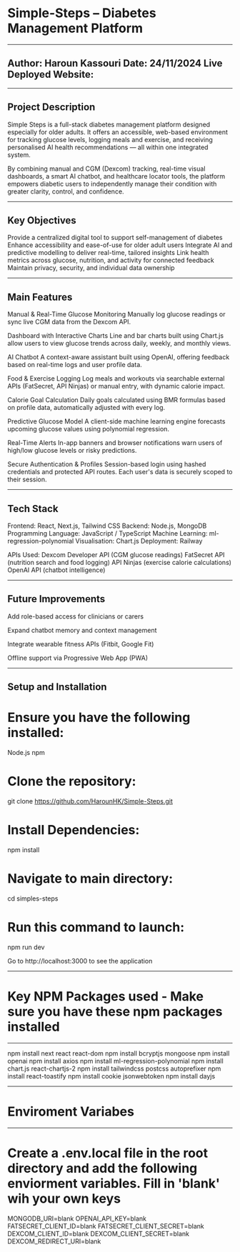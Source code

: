 # Simple-Steps – Diabetes Management Platform 

----------------------------------
Author: Haroun Kassouri
Date: 24/11/2024
Live Deployed Website: 
----------------------------------

-------------------
Project Description
---------------------
Simple Steps is a full-stack diabetes management platform designed especially for older adults. It offers an accessible, web-based environment for tracking glucose levels, logging meals and exercise, and receiving personalised AI health recommendations — all within one integrated system.

By combining manual and CGM (Dexcom) tracking, real-time visual dashboards, a smart AI chatbot, and healthcare locator tools, the platform empowers diabetic users to independently manage their condition with greater clarity, control, and confidence.

-----------------
Key Objectives
-----------------
Provide a centralized digital tool to support self-management of diabetes
Enhance accessibility and ease-of-use for older adult users
Integrate AI and predictive modelling to deliver real-time, tailored insights
Link health metrics across glucose, nutrition, and activity for connected feedback
Maintain privacy, security, and individual data ownership



-------------
Main Features
-------------
Manual & Real-Time Glucose Monitoring
Manually log glucose readings or sync live CGM data from the Dexcom API.

Dashboard with Interactive Charts
Line and bar charts built using Chart.js allow users to view glucose trends across daily, weekly, and monthly views.

AI Chatbot
A context-aware assistant built using OpenAI, offering feedback based on real-time logs and user profile data.

Food & Exercise Logging
Log meals and workouts via searchable external APIs (FatSecret, API Ninjas) or manual entry, with dynamic calorie impact.

Calorie Goal Calculation
Daily goals calculated using BMR formulas based on profile data, automatically adjusted with every log.

Predictive Glucose Model
A client-side machine learning engine forecasts upcoming glucose values using polynomial regression.

Real-Time Alerts
In-app banners and browser notifications warn users of high/low glucose levels or risky predictions.

Secure Authentication & Profiles
Session-based login using hashed credentials and protected API routes. Each user's data is securely scoped to their session.

-------------
Tech Stack
-------------
Frontend: React, Next.js, Tailwind CSS
Backend: Node.js, MongoDB
Programming Language: JavaScript / TypeScript
Machine Learning: ml-regression-polynomial 
Visualisation: Chart.js
Deployment: Railway

APIs Used:
Dexcom Developer API (CGM glucose readings)
FatSecret API (nutrition search and food logging)
API Ninjas (exercise calorie calculations)
OpenAI API (chatbot intelligence)


----------------------
Future Improvements
----------------------
Add role-based access for clinicians or carers

Expand chatbot memory and context management

Integrate wearable fitness APIs (Fitbit, Google Fit)

Offline support via Progressive Web App (PWA)

----------------------
Setup and Installation
----------------------
# Ensure you have the following installed:
Node.js 
npm 

# Clone the repository:
git clone https://github.com/HarounHK/Simple-Steps.git

# Install Dependencies:
npm install

# Navigate to main directory:
cd simples-steps 

# Run this command to launch:
npm run dev  

Go to http://localhost:3000 to see the application

----------------------
# Key NPM Packages used - Make sure you have these npm packages installed
----------------------
npm install next react react-dom
npm install bcryptjs mongoose
npm install openai
npm install axios
npm install ml-regression-polynomial
npm install chart.js react-chartjs-2
npm install tailwindcss postcss autoprefixer
npm install react-toastify
npm install cookie jsonwebtoken
npm install dayjs

----------------------
# Enviroment Variabes
----------------------
# Create a .env.local file in the root directory and add the following enviorment variables. Fill in 'blank' wih your own keys
MONGODB_URI=blank
OPENAI_API_KEY=blank
FATSECRET_CLIENT_ID=blank
FATSECRET_CLIENT_SECRET=blank
DEXCOM_CLIENT_ID=blank
DEXCOM_CLIENT_SECRET=blank
DEXCOM_REDIRECT_URI=blank